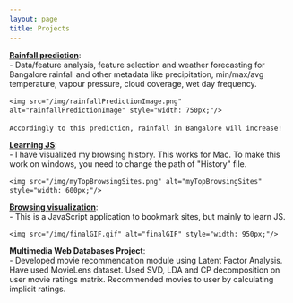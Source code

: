 ```yaml
---
layout: page
title: Projects
---
```


**[Rainfall prediction](https://github.com/channabasavagola/rainfall-prediction)**:  
	- Data/feature analysis, feature selection and weather forecasting for Bangalore rainfall and other metadata like precipitation, min/max/avg temperature, vapour pressure, cloud coverage, wet day frequency.

	<img src="/img/rainfallPredictionImage.png" alt="rainfallPredictionImage" style="width: 750px;"/>

	Accordingly to this prediction, rainfall in Bangalore will increase!

**[Learning JS](https://github.com/channabasavagola/myBookmarker)**:  
	- I have visualized my browsing history. This works for Mac. To make this work on windows, you need to change the path of "History" file.

	<img src="/img/myTopBrowsingSites.png" alt="myTopBrowsingSites" style="width: 600px;"/>

**[Browsing visualization](https://github.com/channabasavagola/myBrowsingAnalysis)**:  
	- This is a JavaScript application to bookmark sites, but mainly to learn JS. 
	
	<img src="/img/finalGIF.gif" alt="finalGIF" style="width: 950px;"/>

**Multimedia Web Databases Project**:  
	- Developed movie recommendation module using Latent Factor Analysis. Have used MovieLens dataset. Used SVD, LDA and CP decomposition on user movie ratings matrix. Recommended movies to user by calculating implicit ratings.